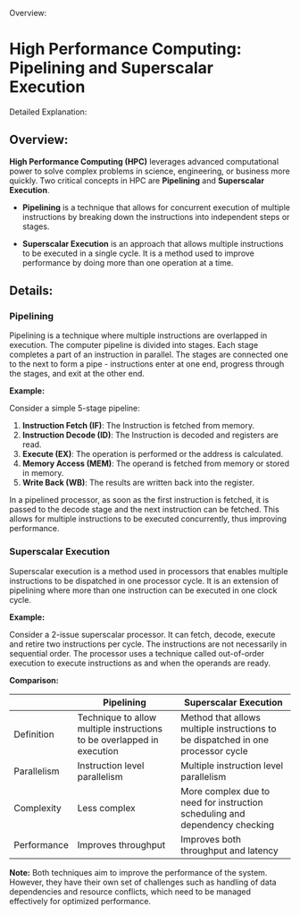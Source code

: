 Overview:
# High Performance Computing: Pipelining and Superscalar Execution
Detailed Explanation:

## Overview:

**High Performance Computing (HPC)** leverages advanced computational power to solve complex problems in science, engineering, or business more quickly. Two critical concepts in HPC are **Pipelining** and **Superscalar Execution**. 

- **Pipelining** is a technique that allows for concurrent execution of multiple instructions by breaking down the instructions into independent steps or stages.
  
- **Superscalar Execution** is an approach that allows multiple instructions to be executed in a single cycle. It is a method used to improve performance by doing more than one operation at a time.

## Details:

### Pipelining

Pipelining is a technique where multiple instructions are overlapped in execution. The computer pipeline is divided into stages. Each stage completes a part of an instruction in parallel. The stages are connected one to the next to form a pipe - instructions enter at one end, progress through the stages, and exit at the other end.

**Example:**

Consider a simple 5-stage pipeline:

1. **Instruction Fetch (IF)**: The Instruction is fetched from memory.
2. **Instruction Decode (ID)**: The Instruction is decoded and registers are read.
3. **Execute (EX)**: The operation is performed or the address is calculated.
4. **Memory Access (MEM)**: The operand is fetched from memory or stored in memory.
5. **Write Back (WB)**: The results are written back into the register.

In a pipelined processor, as soon as the first instruction is fetched, it is passed to the decode stage and the next instruction can be fetched. This allows for multiple instructions to be executed concurrently, thus improving performance.

### Superscalar Execution

Superscalar execution is a method used in processors that enables multiple instructions to be dispatched in one processor cycle. It is an extension of pipelining where more than one instruction can be executed in one clock cycle.

**Example:**

Consider a 2-issue superscalar processor. It can fetch, decode, execute and retire two instructions per cycle. The instructions are not necessarily in sequential order. The processor uses a technique called out-of-order execution to execute instructions as and when the operands are ready.

**Comparison:**

|   | Pipelining | Superscalar Execution |
|---|------------|----------------------|
| Definition | Technique to allow multiple instructions to be overlapped in execution | Method that allows multiple instructions to be dispatched in one processor cycle |
| Parallelism | Instruction level parallelism | Multiple instruction level parallelism |
| Complexity | Less complex | More complex due to need for instruction scheduling and dependency checking |
| Performance | Improves throughput | Improves both throughput and latency |

**Note:** Both techniques aim to improve the performance of the system. However, they have their own set of challenges such as handling of data dependencies and resource conflicts, which need to be managed effectively for optimized performance.